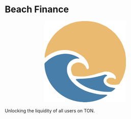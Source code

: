 # Beach Finance

<p align="center">
  <img width="256" height="256" src="./beachfi-banner.png">
</p>

Unlocking the liquidity of all users on TON.
